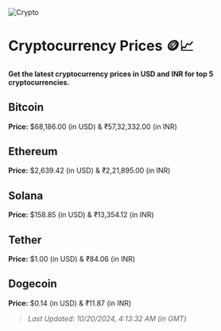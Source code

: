 
![Crypto](https://www.techguide.com.au/wp-content/uploads/2020/11/crypto3.jpeg)

# Cryptocurrency Prices 🪙📈

#### Get the latest cryptocurrency prices in USD and INR for top 5 cryptocurrencies.

## Bitcoin

**Price:** $68,186.00 (in USD) & ₹57,32,332.00 (in INR)

## Ethereum

**Price:** $2,639.42 (in USD) & ₹2,21,895.00 (in INR)

## Solana

**Price:** $158.85 (in USD) & ₹13,354.12 (in INR)

## Tether

**Price:** $1.00 (in USD) & ₹84.06 (in INR)

## Dogecoin

**Price:** $0.14 (in USD) & ₹11.87 (in INR)

> _Last Updated: 10/20/2024, 4:13:32 AM (in GMT)_
